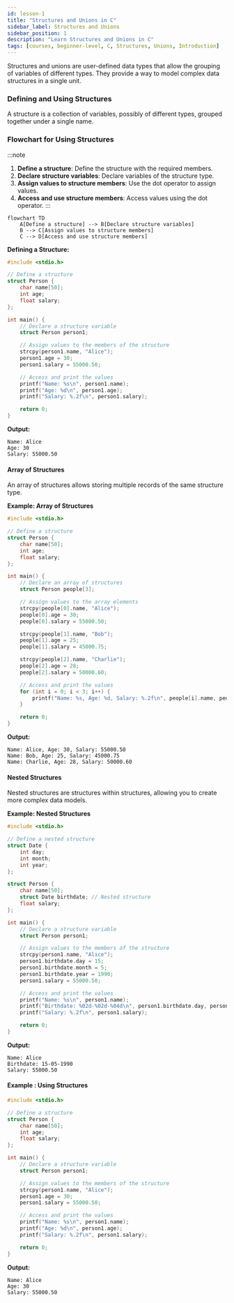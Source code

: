 ```yaml
---
id: lesson-1
title: "Structures and Unions in C"
sidebar_label: Structures and Unions
sidebar_position: 1
description: "Learn Structures and Unions in C"
tags: [courses, beginner-level, C, Structures, Unions, Introduction]
---
```


Structures and unions are user-defined data types that allow the grouping of variables of different types. They provide a way to model complex data structures in a single unit.

### Defining and Using Structures

A structure is a collection of variables, possibly of different types, grouped together under a single name.

### Flowchart for Using Structures

:::note

1. **Define a structure**: Define the structure with the required members.
2. **Declare structure variables**: Declare variables of the structure type.
3. **Assign values to structure members**: Use the dot operator to assign values.
4. **Access and use structure members**: Access values using the dot operator.
   :::

```mermaid
flowchart TD
    A[Define a structure] --> B[Declare structure variables]
    B --> C[Assign values to structure members]
    C --> D[Access and use structure members]
```

**Defining a Structure:**

```c title="filename.c"
#include <stdio.h>

// Define a structure
struct Person {
    char name[50];
    int age;
    float salary;
};

int main() {
    // Declare a structure variable
    struct Person person1;

    // Assign values to the members of the structure
    strcpy(person1.name, "Alice");
    person1.age = 30;
    person1.salary = 55000.50;

    // Access and print the values
    printf("Name: %s\n", person1.name);
    printf("Age: %d\n", person1.age);
    printf("Salary: %.2f\n", person1.salary);

    return 0;
}
```

**Output:**

```
Name: Alice
Age: 30
Salary: 55000.50
```

#### Array of Structures

An array of structures allows storing multiple records of the same structure type.

**Example: Array of Structures**

```c
#include <stdio.h>

// Define a structure
struct Person {
    char name[50];
    int age;
    float salary;
};

int main() {
    // Declare an array of structures
    struct Person people[3];

    // Assign values to the array elements
    strcpy(people[0].name, "Alice");
    people[0].age = 30;
    people[0].salary = 55000.50;

    strcpy(people[1].name, "Bob");
    people[1].age = 25;
    people[1].salary = 45000.75;

    strcpy(people[2].name, "Charlie");
    people[2].age = 28;
    people[2].salary = 50000.60;

    // Access and print the values
    for (int i = 0; i < 3; i++) {
        printf("Name: %s, Age: %d, Salary: %.2f\n", people[i].name, people[i].age, people[i].salary);
    }

    return 0;
}
```

**Output:**

```
Name: Alice, Age: 30, Salary: 55000.50
Name: Bob, Age: 25, Salary: 45000.75
Name: Charlie, Age: 28, Salary: 50000.60
```

#### Nested Structures

Nested structures are structures within structures, allowing you to create more complex data models.

**Example: Nested Structures**

```c
#include <stdio.h>

// Define a nested structure
struct Date {
    int day;
    int month;
    int year;
};

struct Person {
    char name[50];
    struct Date birthdate; // Nested structure
    float salary;
};

int main() {
    // Declare a structure variable
    struct Person person1;

    // Assign values to the members of the structure
    strcpy(person1.name, "Alice");
    person1.birthdate.day = 15;
    person1.birthdate.month = 5;
    person1.birthdate.year = 1990;
    person1.salary = 55000.50;

    // Access and print the values
    printf("Name: %s\n", person1.name);
    printf("Birthdate: %02d-%02d-%04d\n", person1.birthdate.day, person1.birthdate.month, person1.birthdate.year);
    printf("Salary: %.2f\n", person1.salary);

    return 0;
}
```

**Output:**

```
Name: Alice
Birthdate: 15-05-1990
Salary: 55000.50
```

#### Example : Using Structures

```c
#include <stdio.h>

// Define a structure
struct Person {
    char name[50];
    int age;
    float salary;
};

int main() {
    // Declare a structure variable
    struct Person person1;

    // Assign values to the members of the structure
    strcpy(person1.name, "Alice");
    person1.age = 30;
    person1.salary = 55000.50;

    // Access and print the values
    printf("Name: %s\n", person1.name);
    printf("Age: %d\n", person1.age);
    printf("Salary: %.2f\n", person1.salary);

    return 0;
}
```

**Output:**

```
Name: Alice
Age: 30
Salary: 55000.50
```
